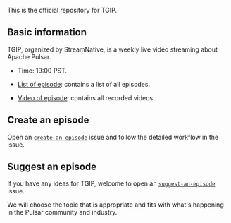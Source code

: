 This is the official repository for TGIP.

## Basic information

TGIP, organized by StreamNative, is a weekly live video streaming about Apache Pulsar.

* Time: 19:00 PST.

* [List of episode](playlist.md): contains a list of all episodes.

* [Video of episode](https://www.youtube.com/channel/UCywxUI5HlIyc0VEKYR4X9Pg?view_as=subscriber): contains all recorded videos.

## Create an episode

Open an [`create-an-episode`]() issue and follow the detailed workflow in the issue. 

## Suggest an episode

If you have any ideas for TGIP, welcome to open an [`suggest-an-episode`]() issue.

We will choose the topic that is appropriate and fits with what's happening in the Pulsar community and industry.
